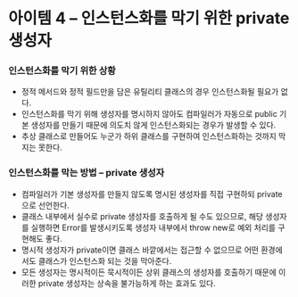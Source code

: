 # 아이템 4 – 인스턴스화를 막기 위한 private 생성자

### 인스턴스화를 막기 위한 상황
- 정적 메서드와 정적 필드만을 담은 유틸리티 클래스의 경우 인스턴스화될 필요가 없다. 
- 인스턴스화를 막기 위해 생성자를 명시하지 않아도 컴파일러가 자동으로 public 기본 생성자를 만들기 때문에 의도치 않게 인스턴스화되는 경우가 발생할 수 있다.
- 추상 클래스로 만들어도 누군가 하위 클래스를 구현하여 인스턴스화하는 것까지 막지는 못한다.

### 인스턴스화를 막는 방법 – private 생성자
- 컴파일러가 기본 생성자를 만들지 않도록 명시된 생성자를 직접 구현하되 private으로 선언한다.
- 클래스 내부에서 실수로 private 생성자를 호출하게 될 수도 있으므로, 해당 생성자를 실행하면 Error를 발생시키도록 생성자 내부에서 throw new로 예외 처리를 구현해도 좋다.
- 명시적 생성자가 private이면 클래스 바깥에서는 접근할 수 없으므로 어떤 환경에서도 클래스가 인스턴스화 되는 것을 막아준다.
- 모든 생성자는 명시적이든 묵시적이든 상위 클래스의 생성자를 호출하기 때문에 이러한 private 생성자는 상속을 불가능하게 하는 효과도 있다.
